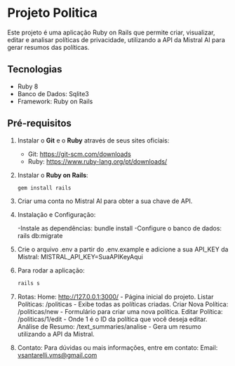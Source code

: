 # Projeto Politica

Este projeto é uma aplicação Ruby on Rails que permite criar, visualizar, editar e analisar políticas de privacidade, utilizando a API da Mistral AI para gerar resumos das políticas.

## Tecnologias

- Ruby 8
- Banco de Dados: Sqlite3
- Framework: Ruby on Rails

## Pré-requisitos

1. Instalar o **Git** e o **Ruby** através de seus sites oficiais:
   - Git: https://git-scm.com/downloads
   - Ruby: https://www.ruby-lang.org/pt/downloads/
   
2. Instalar o **Ruby on Rails**:
   ```bash
   gem install rails

3. Criar uma conta no Mistral AI para obter a sua chave de API.

4. Instalação e Configuração:

   -Instale as dependências: bundle install
   -Configure o banco de dados: rails db:migrate

5. Crie o arquivo .env a partir do .env.example e adicione a sua API_KEY da Mistral: MISTRAL_API_KEY=SuaAPIKeyAqui

6. Para rodar a aplicação:
   ```bash
   rails s

7. Rotas:
        Home: http://127.0.0.1:3000/ - Página inicial do projeto.
        Listar Políticas: /politicas - Exibe todas as políticas criadas.
        Criar Nova Política: /politicas/new - Formulário para criar uma nova política.
        Editar Política: /politicas/1/edit - Onde 1 é o ID da política que você deseja editar.
        Análise de Resumo: /text_summaries/analise - Gera um resumo utilizando a API da Mistral.
        

9. Contato:
   Para dúvidas ou mais informações, entre em contato:
     Email: vsantarelli.vms@gmail.com




